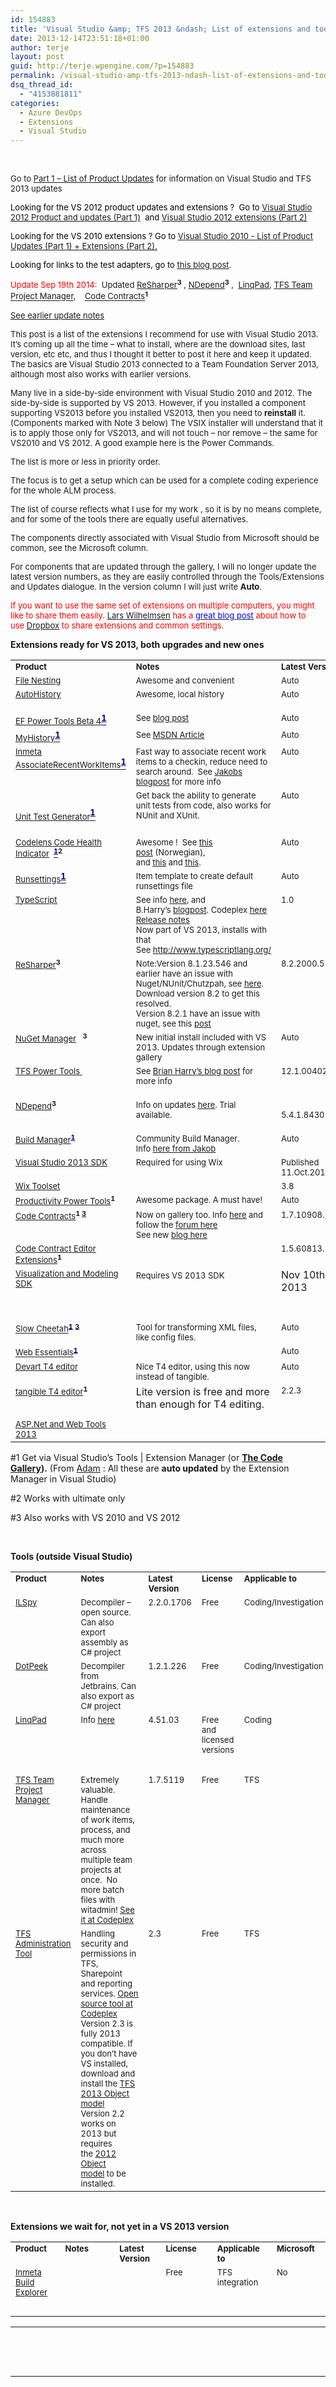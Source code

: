 ```yaml
---
id: 154883
title: 'Visual Studio &amp; TFS 2013 &ndash; List of extensions and tools (Part 2)'
date: 2013-12-14T23:51:18+01:00
author: terje
layout: post
guid: http://terje.wpengine.com/?p=154883
permalink: /visual-studio-amp-tfs-2013-ndash-list-of-extensions-and-tools-part-2-2/
dsq_thread_id:
  - "4153881811"
categories:
  - Azure DevOps
  - Extensions
  - Visual Studio
---
```

<br /><p><font size="2">Go to <u><a href="http://geekswithblogs.net/terje/archive/2013/12/14/visual-studio-and-tfs-2013-list-of-product-updates-part.aspx" target="_blank">Part 1 – List of Product Updates</a></u> for information on Visual Studio and TFS 2013 updates</font></p><p><font size="2"><font color="#ff0000"><font color="#000000">Looking for the VS 2012 product updates and extensions ?  Go to <u><a href="http://geekswithblogs.net/terje/archive/2013/08/18/visual-studio-and-tfs-2012-product-installations-upgrades-and-patches.aspx">Visual Studio 2012 Product and updates (Part 1)</a></u>  and <u><a href="http://geekswithblogs.net/terje/archive/2013/04/02/visual-studio-amp-tfs-2012-ndash-list-of-extensions-and.aspx">Visual Studio 2012 extensions (Part 2)</a></u></font></font></font></p><p><font size="2"><font color="#ff0000"><font color="#000000">Looking for the VS 2010 extensions ? Go to </font><a href="http://geekswithblogs.net/terje/archive/2010/12/05/visual-studio-amp-tfs-ndash-list-of-addins-extensions-patches.aspx" target="_blank"><u>Visual Studio 2010 - List of Product Updates (Part 1) + Extensions (Part 2)</u></a></font><font color="#000000"><u>.</u></font></font></p><p><font size="2"><font color="#000000">Looking for links to the test adapters, go to </font><a href="http://blogs.msdn.com/b/visualstudioalm/archive/2012/03/02/visual-studio-11-beta-unit-testing-plugins-list.aspx" target="_blank"><u>this blog post</u></a>.</font></p><p><font size="2"><font color="#ff0000">Update Sep 19th 2014:</font>  Updated <font size="2"><a href="http://www.jetbrains.com/resharper/download/" target="_blank"><u>ReSharper</u></a><font size="2"><font size="2"><font size="2"><strong><font size="2"><sup>3</sup></font></strong></font></font></font> , <a href="http://www.ndepend.com/" target="_blank"><font size="2"><u>NDepend</u></font></a><font size="2"><font size="2"><font size="2"><strong><font size="2"><sup>3</sup></font></strong></font></font></font> ,  <font size="2"><a href="http://www.linqpad.net/GetFile.aspx?LINQPad4Setup.exe" target="_blank"><u>LinqPad</u></a></font>, <u><font size="2"><a href="https://teamprojectmanager.codeplex.com/downloads/get/746237" target="_blank">TFS Team Project Manager</a></font></u>,    </font></font><font size="2"><a href="http://visualstudiogallery.msdn.microsoft.com/1ec7db13-3363-46c9-851f-1ce455f66970" target="_blank">Code Contracts</a></font><font size="2"><strong><font size="2"><sup>1</sup></font></strong></font></p><p><a href="javascript:toggleUpdates('Earlier')"><font size="2"><u>See earlier update notes</u></font></a></p><p><font size="2">This post is a list of the extensions I recommend for use with Visual Studio 2013. It’s coming up all the time – what to install, where are the download sites, last version, etc etc, and thus I thought it better to post it here and keep it updated. The basics are Visual Studio 2013 connected to a Team Foundation Server 2013, although most also works with earlier versions. </font></p><p><font size="2">Many live in a side-by-side environment with Visual Studio 2010 and 2012. The side-by-side is supported by VS 2013. However, if you installed a component supporting VS2013 before you installed VS2013, then you need to <strong>reinstall</strong> it. (Components marked with Note 3 below) The VSIX installer will understand that it is to apply those only for VS2013, and will not touch – nor remove – the same for VS2010 and VS 2012. A good example here is the Power Commands.</font></p><p><font size="2">The list is more or less in priority order.</font></p><p><font size="2">The focus is to get a setup which can be used for a complete coding experience for the whole ALM process.</font></p><p><font size="2">The list of course reflects what I use for my work , so it is by no means complete, and for some of the tools there are equally useful alternatives. </font></p><p><font size="2">The components directly associated with Visual Studio from Microsoft should be common, see the Microsoft column.</font></p><p><font size="2">For components that are updated through the gallery, I will no longer update the latest version numbers, as they are easily controlled through the Tools/Extensions and Updates dialogue. In the version column I will just write <strong>Auto</strong>.</font></p><p><font size="2"><font color="#ff0000">If you want to use the same set of extensions on multiple computers, you might like to share them easily. <a href="https://twitter.com/larsw" target="_blank"><u>Lars Wilhelmsen</u></a> has a </font><a href="http://www.larswilhelmsen.com/2012/01/08/syncing-visual-studio-extensions-and-settings-with-dropbox/" target="_blank"><u><font color="#0000ff">great blog post</font></u></a><font color="#ff0000"> about how to use <a href="https://www.dropbox.com/" target="_blank"><u>Dropbox</u></a> to share extensions and common settings.</font></font></p><p><strong><font size="3"></font></strong></p><p><strong>Extensions ready for VS 2013, both upgrades and new ones</strong></p><table cellspacing="0" cellpadding="2" width="1234" border="0"><tbody><tr><td valign="top" width="191"><strong><font size="2">Product</font></strong></td><td valign="top" width="362"><strong><font size="2">Notes</font></strong></td><td valign="top" width="150"><strong><font size="2">Latest Version</font></strong></td><td valign="top" width="224"><strong><font size="2">License</font></strong></td><td valign="top" width="171"><strong><font size="2">Applicable to</font></strong></td><td valign="top" width="152"><strong><font size="2">Microsoft</font></strong></td></tr><tr><td valign="top" width="191"><font size="2"><a href="http://visualstudiogallery.msdn.microsoft.com/3ebde8fb-26d8-4374-a0eb-1e4e2665070c" target="_blank">File Nesting</a></font></td><td valign="top" width="362"><font size="2">Awesome and convenient</font></td><td valign="top" width="150"><font size="2">Auto</font></td><td valign="top" width="224"><font size="2">Free</font></td><td valign="top" width="192"><font size="2">Visual Studio</font></td><td valign="top" width="154"><font size="2">MSFT</font></td></tr><tr><td valign="top" width="191"><font size="2"><a href="http://visualstudiogallery.msdn.microsoft.com/dfcb2438-180c-4f8a-983b-62d89e141fe3" target="_blank">AutoHistory</a></font></td><td valign="top" width="362"><font size="2">Awesome, local history</font></td><td valign="top" width="150"><font size="2">Auto</font></td><td valign="top" width="224"><font size="2">Free</font></td><td valign="top" width="192"><font size="2">Visual Studio</font></td><td valign="top" width="154"><font size="2">MS Devlabs</font></td></tr><tr><td valign="top" width="191"><font size="2"><u><a href="http://visualstudiogallery.msdn.microsoft.com/72a60b14-1581-4b9b-89f2-846072eff19d" target="_blank">EF Power Tools Beta 4</a></u><font size="2"><a href="http://visualstudiogallery.msdn.microsoft.com/b1ef7eb2-e084-4cb8-9bc7-06c3bad9148f" target="_blank"><sup><font size="2"><font color="#000000"><font color="#000080" size="2"><strong><u>1</u></strong></font></font></font></sup></a></font></font></td><td valign="top" width="362"><font size="2">See <a href="http://blogs.msdn.com/b/adonet/archive/2013/01/30/ef-power-tools-beta-3-available.aspx" target="_blank"><u>blog post</u></a></font></td><td valign="top" width="150"><font size="2">Auto</font></td><td valign="top" width="224"><font size="2">Free</font></td><td valign="top" width="192"><font size="2">Visual Studio</font></td><td valign="top" width="154"><font size="2">Yes</font></td></tr><tr><td valign="top" width="191"><font size="2"><u><a href="http://visualstudiogallery.msdn.microsoft.com/28190e76-3838-4db1-8c8a-17cb9f6ac823" target="_blank">MyHistory</a></u><font size="2"><a href="http://visualstudiogallery.msdn.microsoft.com/b1ef7eb2-e084-4cb8-9bc7-06c3bad9148f" target="_blank"><sup><font size="2"><font color="#000000"><font color="#000080" size="2"><strong><u>1</u></strong></font></font></font></sup></a></font></font></td><td valign="top" width="362"><font size="2">See <a href="https://myhistory.codeplex.com/wikipage?title=url%3ahttp%3a%2f%2fmsdn.microsoft.com%2fen-us%2fmagazine%2fdn201751.aspx&amp;referringTitle=Home" target="_blank"><u>MSDN Article</u></a></font></td><td valign="top" width="150"><font size="2">Auto</font></td><td valign="top" width="224"><font size="2">Free</font></td><td valign="top" width="192"><font size="2">TFS Integration</font></td><td valign="top" width="154"><font size="2">No</font></td></tr><tr><td valign="top" width="191"><font size="2"><u><a href="http://visualstudiogallery.msdn.microsoft.com/038cef01-98c1-46bd-844b-8080b711791c" target="_blank">Inmeta AssociateRecentWorkItems</a></u><font size="2"><font size="2"><a href="http://visualstudiogallery.msdn.microsoft.com/b1ef7eb2-e084-4cb8-9bc7-06c3bad9148f" target="_blank"><sup><font size="2"><font color="#000000"><font color="#000080" size="2"><strong><u>1</u></strong></font></font></font></sup></a></font></font></font></td><td valign="top" width="362"><font size="2">Fast way to associate recent work items to a checkin, reduce need to search around.  See <a href="http://geekswithblogs.net/jakob/archive/2013/05/16/extending-team-explorer-2012-ndash-associating-recent-work-items.aspx" target="_blank"><u>Jakobs blogpost</u></a> for more info</font></td><td valign="top" width="150"><font size="2">Auto</font></td><td valign="top" width="224"><font size="2">Free</font></td><td valign="top" width="192"><font size="2">TFS Integration</font></td><td valign="top" width="154"><font size="2">No</font></td></tr><tr><td valign="top" width="191"><h3><font style="font-weight: normal;"><a href="http://visualstudiogallery.msdn.microsoft.com/45208924-e7b0-45df-8cff-165b505a38d7" target="_blank"><u><font size="2">Unit Test Generator</font></u></a><a href="http://visualstudiogallery.msdn.microsoft.com/b1ef7eb2-e084-4cb8-9bc7-06c3bad9148f" target="_blank"><sup><font color="#000000"><font color="#000080" size="2"><strong><u>1</u></strong></font></font></sup></a></font></h3></td><td valign="top" width="362"><font size="2">Get back the ability to generate unit tests from code, also works for NUnit and XUnit.</font></td><td valign="top" width="150"><font size="2">Auto</font></td><td valign="top" width="224"><font size="2">Free</font></td><td valign="top" width="192"><font size="2">Unit Testing (VS)</font></td><td valign="top" width="154"><font size="2">ALM Rangers</font></td></tr><tr><td valign="top" width="191"><a href="http://visualstudiogallery.msdn.microsoft.com/f85a7ab9-b4c2-436c-a6e5-0f06e0bac16d" target="_blank"><u><font size="2">Codelens Code Health Indicator</font></u></a><font size="2">  <a href="http://visualstudiogallery.msdn.microsoft.com/b1ef7eb2-e084-4cb8-9bc7-06c3bad9148f" target="_blank"><sup><font color="#000000"><font color="#000080"><strong><u>1</u></strong></font></font></sup></a><strong><sup>2</sup></strong></font></td><td valign="top" width="362"><font size="2">Awesome !  See <a href="http://blogs.msdn.com/b/dpenorway/archive/2013/12/11/codelens-gt-metrics-og-unit-testing.aspx" target="_blank"><u>this post</u></a> (Norwegian), and <a href="http://blogs.msdn.com/b/mvpawardprogram/archive/2013/10/29/viewing-your-code-through-visual-studio-s-codelens.aspx" target="_blank"><u>this</u></a> and <a href="http://elegantcode.com/2013/09/23/announcing-code-health-metrics-for-codelens-a-side-project/" target="_blank"><u>this</u></a>.</font></td><td valign="top" width="150"><font size="2">Auto</font></td><td valign="top" width="224"><font size="2">Free</font></td><td valign="top" width="192"><font size="2">Coding &amp; Quality</font></td><td valign="top" width="154"><font size="2">Yes</font></td></tr><tr><td valign="top" width="191"><font size="2"><u><a href="http://visualstudiogallery.msdn.microsoft.com/704ebd18-7d60-4341-9224-532f73229c74" target="_blank">Runsettings</a></u><font size="2"><a href="http://visualstudiogallery.msdn.microsoft.com/b1ef7eb2-e084-4cb8-9bc7-06c3bad9148f" target="_blank"><sup><font size="2"><font color="#000000"><font color="#000080" size="2"><strong><u>1</u></strong></font></font></font></sup></a></font></font></td><td valign="top" width="362"><font size="2">Item template to create default runsettings file</font></td><td valign="top" width="150"><font size="2">Auto</font></td><td valign="top" width="224"><font size="2">Free</font></td><td valign="top" width="192"><font size="2">Unit Testing (VS &amp; TFS)</font></td><td valign="top" width="154"><font size="2">No</font></td></tr><tr><td valign="top" width="191"><font size="2"><u><a href="http://www.typescriptlang.org/" target="_blank">TypeScript</a></u></font></td><td valign="top" width="362"><font size="2">See info <a href="http://www.typescriptlang.org/" target="_blank"><u>here</u></a>, and B.Harry’s <a href="http://blogs.msdn.com/b/bharry/archive/2012/10/24/typescript-a-real-world-story-of-adoption-in-tfs.aspx" target="_blank">blogpost</a>. Codeplex <a href="http://typescript.codeplex.com/" target="_blank"><u>here</u></a> <br /><a title="release notes" href="http://blogs.msdn.com/b/typescript/archive/2013/08/06/announcing-typescript-0-9-1.aspx" target="_blank"><u>Release notes</u></a> <br />Now part of VS 2013, installs with that  <br />See <a title="http://www.typescriptlang.org/" href="http://www.typescriptlang.org/">http://www.typescriptlang.org/</a></font></td><td valign="top" width="150"><font size="2">1.0</font></td><td valign="top" width="224"><font size="2">Free</font></td><td valign="top" width="192"><font size="2">Coding</font></td><td valign="top" width="154"><font size="2">Yes</font></td></tr><tr><td valign="top" width="191"><font size="2"><a href="http://www.jetbrains.com/resharper/download/" target="_blank"><u>ReSharper</u></a><font size="2"><font size="2"><font size="2"><strong><font size="2"><sup>3</sup></font></strong></font></font></font></font></td><td valign="top" width="362"><font size="2">Note:Version 8.1.23.546 and earlier have an issue with Nuget/NUnit/Chutzpah, see <a href="https://chutzpah.codeplex.com/workitem/169" target="_blank">here</a>.  Download version 8.2 to get this resolved. <br />Version 8.2.1 have an issue with nuget, see this <a href="http://geekswithblogs.net/terje/archive/2014/09/18/visual-studio-build-fails-with-msb4086-after-nuget-update-packages-command.aspx" target="_blank">post</a>  <br /></font></td><td valign="top" width="150"><font size="2">8.2.2000.5120</font></td><td valign="top" width="224"><font size="2">Licensed</font></td><td valign="top" width="192"><font size="2">Coding &amp; Quality</font></td><td valign="top" width="154"><font size="2">No</font></td></tr><tr><td valign="top" width="191"><font size="2"><a href="http://visualstudiogallery.msdn.microsoft.com/4ec1526c-4a8c-4a84-b702-b21a8f5293ca" target="_blank">NuGet Manager</a>   <font size="2"><font size="2"><strong><font size="2"><sup>3</sup></font></strong></font></font></font></td><td valign="top" width="362"><font size="2">New initial install included with VS 2013. Updates through extension gallery</font></td><td valign="top" width="150"><font size="2">Auto</font></td><td valign="top" width="224"><font size="2">Free</font></td><td valign="top" width="192"><font size="2">Visual Studio</font></td><td valign="top" width="154"><font size="2">Yes</font></td></tr><tr><td valign="top" width="191"><font size="2"><u><a href="http://visualstudiogallery.msdn.microsoft.com/f017b10c-02b4-4d6d-9845-58a06545627f" target="_blank">TFS Power Tools</a></u><font size="2"><font color="#000000"><font color="#000080" size="2"><strong><u> <br /></u></strong></font></font></font></font></td><td valign="top" width="362"><font size="2">See <a href="http://blogs.msdn.com/b/bharry/archive/2013/09/22/tfs-2013-power-tools-are-available.aspx" target="_blank">Brian Harry’s blog post</a><u></u> for more info <br /><br /></font></td><td valign="top" width="150"><font size="2">12.1.00402.0</font></td><td valign="top" width="224"><font size="2">Free</font></td><td valign="top" width="192"><font size="2">TFS integration</font></td><td valign="top" width="154"><font size="2">Yes</font></td></tr><tr><td valign="top" width="191"><a href="http://www.ndepend.com/" target="_blank"><font size="2"><u>NDepend</u></font></a><font size="2"><font size="2"><font size="2"><strong><font size="2"><sup>3</sup></font></strong></font></font></font></td><td valign="top" width="362"><font size="2">Info on updates <a href="http://www.ndepend.com/ReleaseNotes.aspx" target="_blank"><u>here</u></a>. Trial available.</font></td><td valign="top" width="150"><p><font size="2">5.4.1.8430</font></p></td><td valign="top" width="224"><a href="http://www.ndepend.com/Purchase.aspx" target="_blank"><font size="2"><u>Licensed</u></font></a></td><td valign="top" width="192"><font size="2">Quality</font></td><td valign="top" width="154"><font size="2">No</font></td></tr><tr><td valign="top" width="191"><font size="2"><u><a href="http://visualstudiogallery.msdn.microsoft.com/73bf2d8e-aec6-406c-8e7f-1c678e46557f" target="_blank">Build Manager</a></u><font size="2"><font size="2"><strong><font color="#000000"><font color="#000080" size="2"><sup><u>1</u></sup></font></font></strong></font></font></font></td><td valign="top" width="362"><font size="2">Community Build Manager. Info <a href="http://geekswithblogs.net/jakob/archive/2012/02/21/managing-build-templates-with-community-tfs-build-manager.aspx" target="_blank"><u>here from Jakob</u></a></font></td><td valign="top" width="150"><font size="2">Auto</font></td><td valign="top" width="224"><font size="2">Free</font></td><td valign="top" width="192"><font size="2">TFS Integration</font></td><td valign="top" width="154"><font size="2">No</font></td></tr><tr><td valign="top" width="191"><font size="2"><u><a href="http://www.microsoft.com/en-us/download/details.aspx?id=40758" target="_blank">Visual Studio 2013 SDK</a></u></font></td><td valign="top" width="362"><font size="2">Required for using Wix</font></td><td valign="top" width="150"><font size="2">Published 11.Oct.2013</font></td><td valign="top" width="224"><font size="2">Free</font></td><td valign="top" width="192"><font size="2">Visual Studio</font></td><td valign="top" width="154"><font size="2">Yes</font></td></tr><tr><td valign="top" width="191"><font size="2"><u><a href="https://wix.codeplex.com/downloads/get/762937" target="_blank">Wix Toolset</a></u></font></td><td valign="top" width="362"><font size="2"></font></td><td valign="top" width="150"><font size="2">3.8</font></td><td valign="top" width="224"><font size="2">Free</font></td><td valign="top" width="192"><font size="2">Coding/Installers</font></td><td valign="top" width="154"><font size="2">No</font></td></tr><tr><td valign="top" width="191"><font size="2"><u><a href="http://visualstudiogallery.msdn.microsoft.com/dbcb8670-889e-4a54-a226-a48a15e4cace" target="_blank">Productivity Power Tools</a></u></font><font size="2"><strong><font size="2"><sup>1</sup></font></strong></font></td><td valign="top" width="362"><font size="2">Awesome package. A must have!</font></td><td valign="top" width="150"><font size="2">Auto</font></td><td valign="top" width="224"><font size="2">Free</font></td><td valign="top" width="192"><font size="2">Visual Studio</font></td><td valign="top" width="154"><font size="2">Yes</font></td></tr><tr><td valign="top" width="191"><font size="2"><a href="http://visualstudiogallery.msdn.microsoft.com/1ec7db13-3363-46c9-851f-1ce455f66970" target="_blank">Code Contracts</a></font><font size="2"><strong><font size="2"><sup>1 </sup></font></strong></font><font size="2"><font size="2"><font size="2"><strong><font size="2"><sup><u>3</u></sup></font></strong></font></font></font></td><td valign="top" width="362"><font size="2">Now on gallery too. Info <a href="http://msdn.microsoft.com/en-us/devlabs/dd491992.aspx" target="_blank"><u>here</u></a> and follow the <a href="http://social.msdn.microsoft.com/Forums/en-US/codecontracts/threads" target="_blank"><u>forum here</u></a> <br />See new <a href="http://blogs.msdn.com/b/francesco/" target="_blank">blog here</a></font></td><td valign="top" width="150"><font size="2">1.7.10908.11</font></td><td valign="top" width="224"><font size="2">Free</font></td><td valign="top" width="192"><font size="2">Coding</font></td><td valign="top" width="154"><font size="2">Yes</font></td></tr><tr><td valign="top" width="191"><a href="http://visualstudiogallery.msdn.microsoft.com/02de7066-b6ca-42b3-8b3c-2562c7fa024f" target="_blank"><u><font size="2">Code Contract Editor Extensions</font></u></a><font size="2"><strong><font size="2"><sup>1</sup></font></strong></font></td><td valign="top" width="362"> </td><td valign="top" width="150"><font size="2">1.5.60813.10</font></td><td valign="top" width="224"><font size="2">Free</font></td><td valign="top" width="192"><font size="2">Coding</font></td><td valign="top" width="154"><font size="2">Yes</font></td></tr><tr><td valign="top" width="191"><font size="2"><u><a href="http://www.microsoft.com/en-us/download/details.aspx?id=40754" target="_blank">Visualization and Modeling SDK</a></u></font></td><td valign="top" width="362"><font size="2">Requires VS 2013 SDK</font> <br /></td><td valign="top" width="150">Nov 10th 2013</td><td valign="top" width="224"><font size="2">Free now, otherwise Part of MSDN Subscription</font></td><td valign="top" width="192"><font size="2">Modeling, DSL, UML extensions</font></td><td valign="top" width="154"><font size="2">Yes</font></td></tr><tr><td valign="top" width="191"><font size="2"><a href="http://visualstudiogallery.msdn.microsoft.com/69023d00-a4f9-4a34-a6cd-7e854ba318b5" target="_blank"><u>Slow Cheetah</u></a><font size="2"><font size="2"><strong><font color="#000000"><font color="#000080" size="2"><sup><u>1</u></sup></font></font></strong></font></font> <font size="2"><strong><font size="2"><sup></sup></font></strong></font><font size="2"><font size="2"><font size="2"><strong><font size="2"><sup><u>3</u></sup></font></strong></font></font></font></font></td><td valign="top" width="362"><font size="2">Tool for transforming XML files, like config files.</font></td><td valign="top" width="150"><font size="2">Auto</font></td><td valign="top" width="224"><font size="2">Free</font></td><td valign="top" width="192"><font size="2">Coding</font></td><td valign="top" width="154"><font size="2">No</font></td></tr><tr><td valign="top" width="191"><font size="2"><u><a href="http://visualstudiogallery.msdn.microsoft.com/56633663-6799-41d7-9df7-0f2a504ca361" target="_blank">Web Essentials</a></u><font size="2"><font size="2"><strong><font color="#000000"><font color="#000080" size="2"><sup><u>1</u></sup></font></font></strong></font></font></font></td><td valign="top" width="362"><font size="2"></font></td><td valign="top" width="150"><font size="2">Auto</font></td><td valign="top" width="224"><font size="2">Free</font></td><td valign="top" width="192"><font size="2">Coding</font></td><td valign="top" width="154"><font size="2">Yes</font></td></tr><tr><td valign="top" width="191"><a href="http://visualstudiogallery.msdn.microsoft.com/a42a8538-8d6e-491b-8097-5a8a00174d37" target="_blank"><font size="2">Devart T4 editor</font></a></td><td valign="top" width="362"><font size="2">Nice T4 editor, using this now instead of tangible.</font></td><td valign="top" width="150"><font size="2">Auto</font></td><td valign="top" width="224"><font size="2">Free</font></td><td valign="top" width="192"><font size="2">Coding (T4 templates)</font></td><td valign="top" width="154"><font size="2">No</font></td></tr><tr><td valign="top" width="191"><font size="2"><a href="http://visualstudiogallery.msdn.microsoft.com/b0e2dde6-5408-42c2-bc92-ac36942bbee9" target="_blank">tangible T4 editor</a></font><font size="2"><strong><font size="2"><sup>1</sup></font></strong></font></td><td valign="top" width="362">Lite version is free and more than enough for T4 editing.</td><td valign="top" width="150"><font size="2">2.2.3</font></td><td valign="top" width="224"><font size="2">Lite version Free (Good enough)</font></td><td valign="top" width="192"><font size="2">Coding (T4 templates)</font></td><td valign="top" width="154"><font size="2">No</font></td></tr><tr><td valign="top" width="191"><a href="http://www.asp.net/downloads" target="_blank"><font size="2"><u>ASP.Net and Web Tools 2013</u></font></a></td><td valign="top" width="362"><font size="2"></font></td><td valign="top" width="150"><font size="2"></font></td><td valign="top" width="224"><font size="2">Free</font></td><td valign="top" width="192"><font size="2">Coding</font></td><td valign="top" width="154"><font size="2">Yes</font></td></tr></tbody></table><p><strong><font size="2"></font></strong></p><p>#1 Get via Visual Studio’s Tools | Extension Manager (or <a href="http://gallery.msdn.microsoft.com/en-us"><u><strong>The Code Gallery</strong></u></a><strong>).</strong> (From <a href="http://www.adamcogan.com" target="_blank">Adam</a> : All these are <strong>auto updated</strong> by the Extension Manager in Visual Studio)</p><p>#2 Works with ultimate only</p><p>#3 Also works with VS 2010 and VS 2012</p><p> </p><p><strong>Tools (outside Visual Studio)</strong></p><table cellspacing="0" cellpadding="2" width="1252" border="0"><tbody><tr><td valign="top" width="170"><strong><font size="2">Product</font></strong></td><td valign="top" width="383"><strong><font size="2">Notes</font></strong></td><td valign="top" width="150"><strong><font size="2">Latest Version</font></strong></td><td valign="top" width="224"><strong><font size="2">License</font></strong></td><td valign="top" width="171"><strong><font size="2">Applicable to</font></strong></td><td valign="top" width="152"><strong><font size="2">Microsoft</font></strong></td></tr><tr><td valign="top" width="179"><font size="2"><a href="http://wiki.sharpdevelop.net/ILSpy.ashx" target="_blank">ILSpy</a></font></td><td valign="top" width="368"><font size="2">Decompiler –open source. Can also export assembly as C# project</font></td><td valign="top" width="150"><font size="2">2.2.0.1706</font></td><td valign="top" width="224"><font size="2">Free</font></td><td valign="top" width="192"><font size="2">Coding/Investigation</font></td><td valign="top" width="154"><font size="2">No</font></td></tr><tr><td valign="top" width="179"><font size="2"><a href="http://www.jetbrains.com/decompiler/" target="_blank">DotPeek</a></font></td><td valign="top" width="368"><font size="2">Decompiler from Jetbrains. Can also export as C# project</font></td><td valign="top" width="150"><font size="2">1.2.1.226</font></td><td valign="top" width="224"><font size="2">Free</font></td><td valign="top" width="192"><font size="2">Coding/Investigation</font></td><td valign="top" width="154"><font size="2">No</font></td></tr><tr><td valign="top" width="179"><font size="2"><a href="http://www.linqpad.net/GetFile.aspx?LINQPad4Setup.exe" target="_blank">LinqPad</a></font></td><td valign="top" width="368"><font size="2">Info <a href="http://www.linqpad.net/" target="_blank"><u>here</u></a></font></td><td valign="top" width="150"><font size="2">4.51.03</font></td><td valign="top" width="224"><font size="2">Free and licensed versions</font></td><td valign="top" width="192"><font size="2">Coding</font></td><td valign="top" width="154"><font size="2">No</font></td></tr><tr><td valign="top" width="179"> </td><td valign="top" width="368"> </td><td valign="top" width="150"> </td><td valign="top" width="224"> </td><td valign="top" width="192"> </td><td valign="top" width="154"> </td></tr><tr><td valign="top" width="179"><u><font size="2"><a href="https://teamprojectmanager.codeplex.com/downloads/get/746237" target="_blank">TFS Team Project Manager</a></font></u></td><td valign="top" width="368"><font size="2">Extremely valuable. Handle maintenance of work items, process, and much more across multiple team projects at once.  No more batch files with witadmin! </font><a href="http://teamprojectmanager.codeplex.com/" target="_blank"><u><font size="2">See it at Codeplex</font></u></a><font size="2"> </font></td><td valign="top" width="150"><font size="2">1.7.5119</font></td><td valign="top" width="224"><font size="2">Free</font></td><td valign="top" width="192"><font size="2">TFS</font></td><td valign="top" width="154"><font size="2">No</font></td></tr><tr><td valign="top" width="179"><a href="http://tfsadmin.codeplex.com/downloads/get/540190" target="_blank"><font size="2"><u>TFS Administration Tool</u></font></a></td><td valign="top" width="368"><font size="2">Handling security and permissions in TFS, Sharepoint and reporting services. <a href="http://tfsadmin.codeplex.com/" target="_blank"><u>Open source tool at Codeplex</u></a> <br />Version 2.3 is fully 2013 compatible. If you don’t have VS installed, download and install the <a href="http://aka.ms/TFSOM2013" target="_blank">TFS 2013 Object model</a> <br />Version 2.2 works on 2013 but requires the <a href="http://visualstudiogallery.msdn.microsoft.com/f30e5cc7-036e-449c-a541-d522299445aa" target="_blank">2012 Object model</a> to be installed.</font></td><td valign="top" width="150"><font size="2">2.3</font></td><td valign="top" width="224"><font size="2">Free</font></td><td valign="top" width="192"><font size="2">TFS</font></td><td valign="top" width="154"><font size="2">No</font></td></tr></tbody></table><p> </p><p><strong><font size="2"></font></strong></p><p><strong><font size="2"></font></strong></p><p><strong>Extensions we wait for, not yet in a VS 2013 version</strong></p><p><strong><font size="2"></font></strong></p><table cellspacing="0" cellpadding="2" width="1234" border="0"><tbody><tr><td valign="top" width="170"><strong><font size="2">Product</font></strong></td><td valign="top" width="383"><strong><font size="2">Notes</font></strong></td><td valign="top" width="131"><strong><font size="2">Latest Version</font></strong></td><td valign="top" width="225"><strong><font size="2">License</font></strong></td><td valign="top" width="171"><strong><font size="2">Applicable to</font></strong></td><td valign="top" width="152"><strong><font size="2">Microsoft</font></strong></td></tr><tr><td valign="top" width="181"><font size="2"><u>Inmeta Build Explorer</u></font><font size="2"><strong></strong></font></td><td valign="top" width="375"> </td><td valign="top" width="145"> </td><td valign="top" width="225"><font size="2">Free</font></td><td valign="top" width="184"><font size="2">TFS integration</font></td><td valign="top" width="156"><font size="2">No</font></td></tr><tr><td valign="top" width="181"> </td><td valign="top" width="375"> </td><td valign="top" width="145"> </td><td valign="top" width="225"> </td><td valign="top" width="184"> </td><td valign="top" width="156"> </td></tr></tbody></table><table cellspacing="0" cellpadding="2" width="1234" border="0"><tbody><tr><td valign="top" width="170"><br /></td><td valign="top" width="383"><br /></td><td valign="top" width="131"><br /></td><td valign="top" width="225"><br /></td><td valign="top" width="171"><br /></td><td valign="top" width="152"><br /></td></tr><tr><td valign="top" width="181"><br /></td><td valign="top" width="375"><br /></td><td valign="top" width="145"><br /></td><td valign="top" width="225"><br /></td><td valign="top" width="184"><br /></td><td valign="top" width="156"><br /></td></tr><tr><td valign="top" width="181"><br /></td><td valign="top" width="375"><br /></td><td valign="top" width="145"><br /></td><td valign="top" width="225"><br /></td><td valign="top" width="184"><br /></td><td valign="top" width="156"><br /></td></tr></tbody></table>  <p><strong><font size="2"></font></strong></p>  <p><strong><font size="2"></font></strong></p>  <p><strong><font size="3"></font></strong></p>